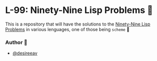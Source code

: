 # L-99: Ninety-Nine Lisp Problems 🍬
This is a repository that will have the solutions to the [Ninety-Nine Lisp Problems](https://www.ic.unicamp.br/~meidanis/courses/mc336/problemas-lisp/L-99_Ninety-Nine_Lisp_Problems.html)  in various lenguages, one of those being `scheme` 👾

### Author 🦒

- [@desireeav](https://github.com/DesireeAv) 
